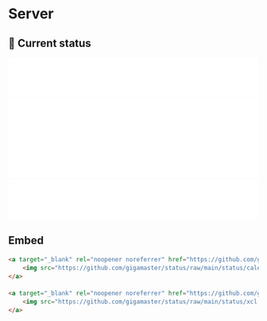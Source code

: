 # Server



## 🚥 Current status

<!-- <downtime-status> -->
![Calepin](/status/calepin.de-443.svg)
![XCL Freecluster](/status/xcl.freecluster.eu-443.svg)
![Google DNS](/status/8.8.8.8-53.svg)
![Unavailable website](/status/unavailable.website.com-443.svg)
<!-- <downtime-status/> -->

## Embed

```html
<a target="_blank" rel="noopener noreferrer" href="https://github.com/gigamaster/status/blob/main/status/calepin.de-443.svg">
    <img src="https://github.com/gigamaster/status/raw/main/status/calepin.de-443.svg" alt="Calepin" style="max-width: 100%;">
</a>

<a target="_blank" rel="noopener noreferrer" href="https://github.com/gigamaster/status/blob/main/status/xcl.freecluster.eu-443.svg">
    <img src="https://github.com/gigamaster/status/raw/main/status/xcl.freecluster.eu-443.svg" alt="XCL Freecluster" style="max-width: 100%;">
</a>
```